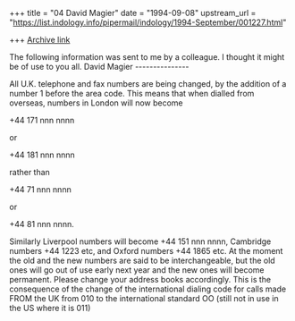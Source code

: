 +++
title = "04 David Magier"
date = "1994-09-08"
upstream_url = "https://list.indology.info/pipermail/indology/1994-September/001227.html"

+++
[Archive link](https://list.indology.info/pipermail/indology/1994-September/001227.html)

The following information was sent to me by a colleague. I thought it
might be of use to you all.     David Magier
                ---------------

All U.K. telephone and fax numbers are being changed, by the addition
of a number 1 before the area code.  This means that when dialled from
overseas, numbers in London will now become 

+44 171 nnn nnnn 

or 

+44 181 nnn nnnn

rather than 

+44 71 nnn nnnn 

or 

+44 81 nnn nnnn. 

Similarly Liverpool numbers will become +44 151 nnn nnnn, Cambridge
numbers +44 1223 etc, and Oxford numbers +44 1865 etc.  At the moment
the old and the new numbers are said to be interchangeable, but the
old ones will go out of use early next year and the new ones will
become permanent.  Please change your address books accordingly. This
is the consequence of the change of the international dialing code for
calls made FROM the UK from 010 to the international standard OO
(still not in use in the US where it is 011)







